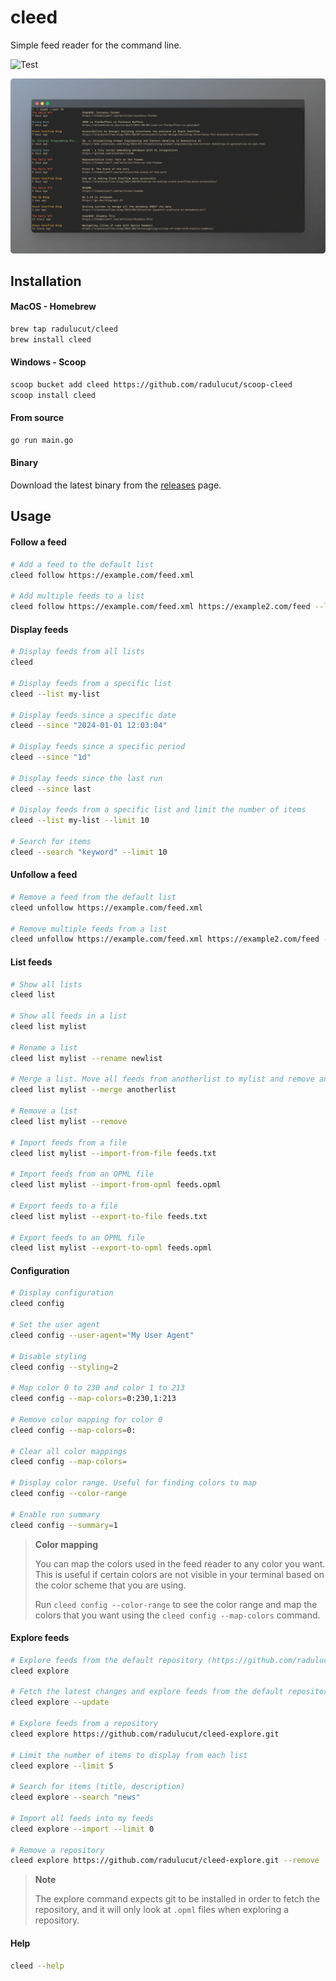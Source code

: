 # cleed

Simple feed reader for the command line.

![Test](https://github.com/radulucut/cleed/actions/workflows/tests.yml/badge.svg)

![Screenshot](./screenshot.png)

## Installation

#### MacOS - Homebrew

```bash
brew tap radulucut/cleed
brew install cleed
```

#### Windows - Scoop

```bash
scoop bucket add cleed https://github.com/radulucut/scoop-cleed
scoop install cleed
```

#### From source

```bash
go run main.go
```

#### Binary

Download the latest binary from the [releases](https://github.com/radulucut/cleed/releases) page.

## Usage

#### Follow a feed

```bash
# Add a feed to the default list
cleed follow https://example.com/feed.xml

# Add multiple feeds to a list
cleed follow https://example.com/feed.xml https://example2.com/feed --list mylist
```

#### Display feeds

```bash
# Display feeds from all lists
cleed

# Display feeds from a specific list
cleed --list my-list

# Display feeds since a specific date
cleed --since "2024-01-01 12:03:04"

# Display feeds since a specific period
cleed --since "1d"

# Display feeds since the last run
cleed --since last

# Display feeds from a specific list and limit the number of items
cleed --list my-list --limit 10

# Search for items
cleed --search "keyword" --limit 10
```

#### Unfollow a feed

```bash
# Remove a feed from the default list
cleed unfollow https://example.com/feed.xml

# Remove multiple feeds from a list
cleed unfollow https://example.com/feed.xml https://example2.com/feed --list mylist
```

#### List feeds

```bash
# Show all lists
cleed list

# Show all feeds in a list
cleed list mylist

# Rename a list
cleed list mylist --rename newlist

# Merge a list. Move all feeds from anotherlist to mylist and remove anotherlist
cleed list mylist --merge anotherlist

# Remove a list
cleed list mylist --remove

# Import feeds from a file
cleed list mylist --import-from-file feeds.txt

# Import feeds from an OPML file
cleed list mylist --import-from-opml feeds.opml

# Export feeds to a file
cleed list mylist --export-to-file feeds.txt

# Export feeds to an OPML file
cleed list mylist --export-to-opml feeds.opml
```

#### Configuration

```bash
# Display configuration
cleed config

# Set the user agent
cleed config --user-agent="My User Agent"

# Disable styling
cleed config --styling=2

# Map color 0 to 230 and color 1 to 213
cleed config --map-colors=0:230,1:213

# Remove color mapping for color 0
cleed config --map-colors=0:

# Clear all color mappings
cleed config --map-colors=

# Display color range. Useful for finding colors to map
cleed config --color-range

# Enable run summary
cleed config --summary=1
```

> **Color mapping**
>
> You can map the colors used in the feed reader to any color you want. This is useful if certain colors are not visible in your terminal based on the color scheme that you are using.
>
> Run `cleed config --color-range` to see the color range and map the colors that you want using the `cleed config --map-colors` command.

#### Explore feeds

```bash
# Explore feeds from the default repository (https://github.com/radulucut/cleed-explore)
cleed explore

# Fetch the latest changes and explore feeds from the default repository
cleed explore --update

# Explore feeds from a repository
cleed explore https://github.com/radulucut/cleed-explore.git

# Limit the number of items to display from each list
cleed explore --limit 5

# Search for items (title, description)
cleed explore --search "news"

# Import all feeds into my feeds
cleed explore --import --limit 0

# Remove a repository
cleed explore https://github.com/radulucut/cleed-explore.git --remove
```

> **Note**
>
> The explore command expects git to be installed in order to fetch the repository, and it will only look at `.opml` files when exploring a repository.

#### Help

```bash
cleed --help
```
